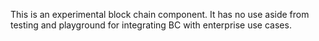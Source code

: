 This is an experimental block chain component. It has no use aside from testing and playground for integrating BC with enterprise use cases.
